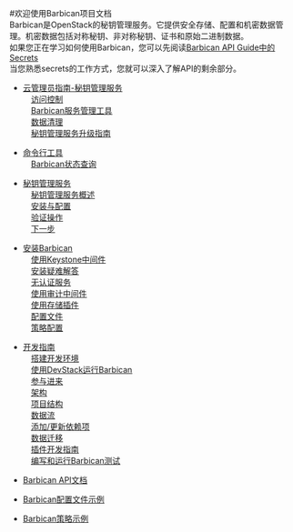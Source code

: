 #欢迎使用Barbican项目文档  
Barbican是OpenStack的秘钥管理服务。它提供安全存储、配置和机密数据管理。机密数据包括对称秘钥、非对称秘钥、证书和原始二进制数据。  
如果您正在学习如何使用Barbican，您可以先阅读<u>[Barbican API Guide中的Secrets](https://developer.openstack.org/api-guide/key-manager/secrets.html)</u>  
当您熟悉secrets的工作方式，您就可以深入了解API的剩余部分。  
* <u>[云管理员指南-秘钥管理服务](https://docs.openstack.org/barbican/latest/admin/index.html)</u>  
&emsp;<u>[访问控制](https://docs.openstack.org/barbican/latest/admin/access_control.html)</u>  
&emsp;<u>[Barbican服务管理工具](https://docs.openstack.org/barbican/latest/admin/barbican_manage.html)</u>  
&emsp;<u>[数据清理](https://docs.openstack.org/barbican/latest/admin/database_cleaning.html)</u>  
&emsp;<u>[秘钥管理服务升级指南](https://docs.openstack.org/barbican/latest/admin/upgrade.html)</u>  
* <u>[命令行工具](https://docs.openstack.org/barbican/latest/cli/index.html)</u>  
&emsp;<u>[Barbican状态查询](https://docs.openstack.org/barbican/latest/cli/barbican-status.html)</u>  
* <u>[秘钥管理服务](https://docs.openstack.org/barbican/latest/install/index.html)</u>  
&emsp;<u>[秘钥管理服务概述]()</u>  
&emsp;<u>[安装与配置]()</u>  
&emsp;<u>[验证操作]()</u>  
&emsp;<u>[下一步]()</u>  
* <u>[安装Barbican](https://docs.openstack.org/barbican/latest/configuration/index.html)</u>  
&emsp;<u>[使用Keystone中间件](https://docs.openstack.org/barbican/latest/configuration/keystone.html)</u>  
&emsp;<u>[安装疑难解答](https://docs.openstack.org/barbican/latest/configuration/troubleshooting.html)</u>  
&emsp;<u>[无认证服务](https://docs.openstack.org/barbican/latest/configuration/noauth.html)</u>  
&emsp;<u>[使用审计中间件](https://docs.openstack.org/barbican/latest/configuration/audit.html)</u>  
&emsp;<u>[使用存储插件](https://docs.openstack.org/barbican/latest/configuration/plugin_backends.html)</u>  
&emsp;<u>[配置文件](https://docs.openstack.org/barbican/latest/configuration/config.html)</u>  
&emsp;<u>[策略配置](https://docs.openstack.org/barbican/latest/configuration/policy.html)</u>  

* <u>[开发指南](https://docs.openstack.org/barbican/latest/contributor/index.html)</u>  
&emsp;<u>[搭建开发环境](https://docs.openstack.org/barbican/latest/contributor/dev.html)</u>  
&emsp;<u>[使用DevStack运行Barbican](https://docs.openstack.org/barbican/latest/contributor/devstack.html)</u>  
&emsp;<u>[参与进来](https://docs.openstack.org/barbican/latest/contributor/getting_involved.html)</u>  
&emsp;<u>[架构](https://docs.openstack.org/barbican/latest/contributor/architecture.html)</u>  
&emsp;<u>[项目结构](https://docs.openstack.org/barbican/latest/contributor/structure.html)</u>  
&emsp;<u>[数据流](https://docs.openstack.org/barbican/latest/contributor/dataflow.html)</u>  
&emsp;<u>[添加/更新依赖项](https://docs.openstack.org/barbican/latest/contributor/dependencies.html)</u>  
&emsp;<u>[数据迁移](https://docs.openstack.org/barbican/latest/contributor/database_migrations.html)</u>  
&emsp;<u>[插件开发指南](https://docs.openstack.org/barbican/latest/contributor/plugin/index.html)</u>  
&emsp;<u>[编写和运行Barbican测试](https://docs.openstack.org/barbican/latest/contributor/testing.html)</u>  
* <u>[Barbican API文档](https://docs.openstack.org/barbican/latest/api/index.html)</u>  
* <u>[Barbican配置文件示例](https://docs.openstack.org/barbican/latest/sample_config.html)</u>  
* <u>[Barbican策略示例](https://docs.openstack.org/barbican/latest/sample_policy.html)</u>  